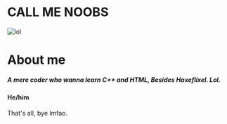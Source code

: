 # CALL ME NOOBS 
![lol](https://user-images.githubusercontent.com/91332276/210838991-1867e4c4-a900-4724-b4be-03917cc11258.gif)

# About me

##### A mere coder who wanna learn C++ and HTML, Besides Haxeflixel. Lol.

####  He/him

That's all, bye lmfao.
